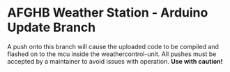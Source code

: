 # AFGHB Weather Station - Arduino Update Branch
A push onto this branch will cause the uploaded code to be compiled and flashed on to the mcu inside the weathercontrol-unit. All pushes must be accepted by a maintainer to avoid issues with operation. 
**Use with caution!**
